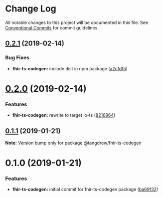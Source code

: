 # Change Log

All notable changes to this project will be documented in this file.
See [Conventional Commits](https://conventionalcommits.org) for commit guidelines.

## [0.2.1](https://github.com/tangdrew/fhir-ts/compare/@tangdrew/fhir-ts-codegen@0.2.0...@tangdrew/fhir-ts-codegen@0.2.1) (2019-02-14)


### Bug Fixes

* **fhir-ts-codegen:** include dist in npm package ([a2cfdf5](https://github.com/tangdrew/fhir-ts/commit/a2cfdf5))





# [0.2.0](https://github.com/tangdrew/fhir-ts/compare/@tangdrew/fhir-ts-codegen@0.1.1...@tangdrew/fhir-ts-codegen@0.2.0) (2019-02-14)


### Features

* **fhir-ts-codegen:** rewrite to target io-ts ([8216864](https://github.com/tangdrew/fhir-ts/commit/8216864))





## [0.1.1](https://github.com/tangdrew/fhir-ts/compare/@tangdrew/fhir-ts-codegen@0.1.0...@tangdrew/fhir-ts-codegen@0.1.1) (2019-01-21)

**Note:** Version bump only for package @tangdrew/fhir-ts-codegen





# 0.1.0 (2019-01-21)


### Features

* **fhir-ts-codegen:** initial commit for fhir-ts-codegen package ([ba69f32](https://github.com/tangdrew/fhir-ts/commit/ba69f32))
